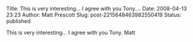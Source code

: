 Title: This is very interesting... I agree with you Tony....
Date: 2008-04-13 23:23
Author: Matt Prescott
Slug: post-2215648463982550419
Status: published

This is very interesting... I agree with you Tony. Matt
